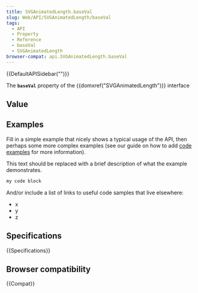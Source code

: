 ```yaml
---
title: SVGAnimatedLength.baseVal
slug: Web/API/SVGAnimatedLength/baseVal
tags:
  - API
  - Property
  - Reference
  - baseVal
  - SVGAnimatedLength
browser-compat: api.SVGAnimatedLength.baseVal
---
```

{{DefaultAPISidebar("")}}

The **`baseVal`** property of the {{domxref("SVGAnimatedLength")}} interface 

## Value



## Examples

Fill in a simple example that nicely shows a typical usage of the API, then perhaps some more complex examples (see our guide on how to add [code examples](/en-US/docs/MDN/Contribute/Structures/Code_examples) for more information).

This text should be replaced with a brief description of what the example demonstrates.

```js
my code block
```

And/or include a list of links to useful code samples that live elsewhere:

*   x
*   y
*   z

## Specifications

{{Specifications}}

## Browser compatibility

{{Compat}}


